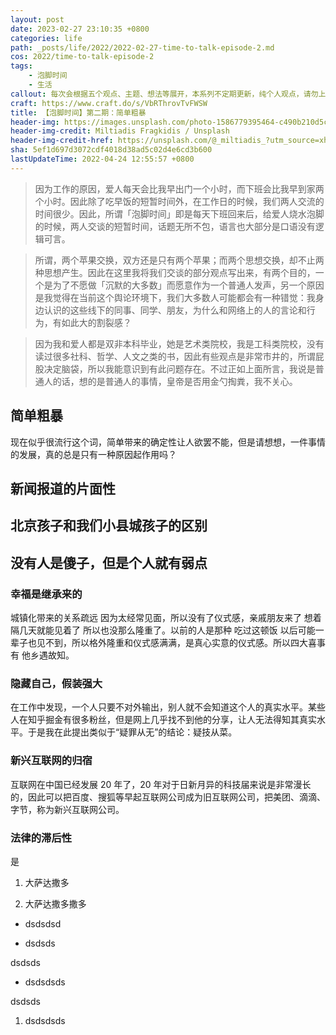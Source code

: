 ```yaml
---
layout: post
date: 2023-02-27 23:10:35 +0800
categories: life
path: _posts/life/2022/2022-02-27-time-to-talk-episode-2.md
cos: 2022/time-to-talk-episode-2
tags:
    - 泡脚时间
    - 生活
callout: 每次会根据五个观点、主题、想法等展开，本系列不定期更新，纯个人观点，请勿上纲上线。
craft: https://www.craft.do/s/VbRThrovTvFWSW
title: 【泡脚时间】第二期：简单粗暴
header-img: https://images.unsplash.com/photo-1586779395464-c490b210d5c4?crop=entropy&cs=tinysrgb&fit=max&fm=jpg&ixid=MnwxNDIyNzR8MHwxfHNlYXJjaHwxfHx3fGVufDB8fHx8MTY0NjA2NjM2NQ&ixlib=rb-1.2.1&q=80&w=1080
header-img-credit: Miltiadis Fragkidis / Unsplash
header-img-credit-href: https://unsplash.com/@_miltiadis_?utm_source=xheldon_blog&utm_medium=referral
sha: 5ef1d697d3072cdf4018d38ad5c02d4e6cd3b600
lastUpdateTime: 2022-04-24 12:55:57 +0800
---
```


> 因为工作的原因，爱人每天会比我早出门一个小时，而下班会比我早到家两个小时。因此除了吃早饭的短暂时间外，在工作日的时候，我们两人交流的时间很少。因此，所谓「泡脚时间」即是每天下班回来后，给爱人烧水泡脚的时候，两人交谈的短暂时间，话题无所不包，语言也大部分是口语没有逻辑可言。

> 所谓，两个苹果交换，双方还是只有两个苹果；而两个思想交换，却不止两种思想产生。因此在这里我将我们交谈的部分观点写出来，有两个目的，一个是为了不愿做「沉默的大多数」而愿意作为一个普通人发声，另一个原因是我觉得在当前这个舆论环境下，我们大多数人可能都会有一种错觉：我身边认识的这些线下的同事、同学、朋友，为什么和网络上的人的言论和行为，有如此大的割裂感？

> 因为我和爱人都是双非本科毕业，她是艺术类院校，我是工科类院校，没有读过很多社科、哲学、人文之类的书，因此有些观点是非常市井的，所谓屁股决定脑袋，所以我能意识到有此问题存在。不过正如上面所言，我说是普通人的话，想的是普通人的事情，皇帝是否用金勺掏粪，我不关心。

## 简单粗暴

现在似乎很流行这个词，简单带来的确定性让人欲罢不能，但是请想想，一件事情的发展，真的总是只有一种原因起作用吗？

## 新闻报道的片面性

## 北京孩子和我们小县城孩子的区别

## 没有人是傻子，但是个人就有弱点

### 幸福是继承来的

城镇化带来的关系疏远 因为太经常见面，所以没有了仪式感，亲戚朋友来了 想着隔几天就能见着了 所以也没那么隆重了。以前的人是那种 吃过这顿饭 以后可能一辈子也见不到，所以格外隆重和仪式感满满，是真心实意的仪式感。所以四大喜事有  他乡遇故知。

### 隐藏自己，假装强大

在工作中发现，一个人只要不对外输出，别人就不会知道这个人的真实水平。某些人在知乎掘金有很多粉丝，但是网上几乎找不到他的分享，让人无法得知其真实水平。于是我在此提出类似于“疑罪从无”的结论：疑技从菜。

### 新兴互联网的归宿

互联网在中国已经发展 20 年了，20 年对于日新月异的科技届来说是非常漫长的，因此可以把百度、搜狐等早起互联网公司成为旧互联网公司，把美团、滴滴、字节，称为新兴互联网公司。

### 法律的滞后性

是

1. 大萨达撒多

2. 大萨达撒多撒多

- dsdsdsd

- dsdsds 

dsdsds

- dsdsdsds

dsdsds

1. dsdsdsds

